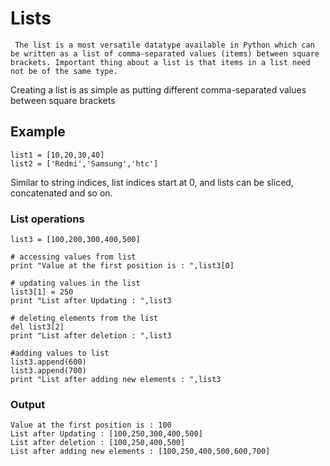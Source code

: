 # Lists
     The list is a most versatile datatype available in Python which can be written as a list of comma-separated values (items) between square brackets. Important thing about a list is that items in a list need not be of the same type.
Creating a list is as simple as putting different comma-separated values between square brackets

## Example
    list1 = [10,20,30,40]
    list2 = ['Redmi','Samsung','htc']

Similar to string indices, list indices start at 0, and lists can be sliced, concatenated and so on.

### List operations
    list3 = [100,200,300,400,500]
    
    # accessing values from list
    print "Value at the first position is : ",list3[0]
    
    # updating values in the list
    list3[1] = 250
    print "List after Updating : ",list3
    
    # deleting elements from the list
    del list3[2]
    print "List after deletion : ",list3
    
    #adding values to list
    list3.append(600)
    list3.append(700)
    print "List after adding new elements : ",list3
    
### Output
    Value at the first position is : 100
    List after Updating : [100,250,300,400,500]
    List after deletion : [100,250,400,500]
    List after adding new elements : [100,250,400,500,600,700]
    
